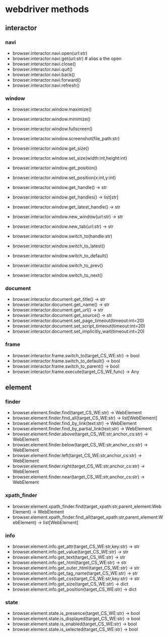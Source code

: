 # webdriver methods

## interactor

### navi
- browser.interactor.navi.open(url:str)
- browser.interactor.navi.get(url:str) # alias a the open
- browser.interactor.navi.close()
- browser.interactor.navi.quit()
- browser.interactor.navi.back()
- browser.interactor.navi.forward()
- browser.interactor.navi.refresh()

### window
- browser.interactor.window.maximize()
- browser.interactor.window.minimize()
- browser.interactor.window.fullscreen()

- browser.interactor.window.screenshot(file_path:str)

- browser.interactor.window.get_size()
- browser.interactor.window.set_size(width:int,height:int)

- browser.interactor.window.get_position()
- browser.interactor.window.set_position(x:int,y:int)

- browser.interactor.window.get_handle() -> str
- browser.interactor.window.get_handles() -> list[str]
- browser.interactor.window.get_latest_handle() -> str

- browser.interactor.window.new_window(url:str) -> str
- browser.interactor.window.new_tab(url:str) -> str

- browser.interactor.window.switch_to(handle:str)
- browser.interactor.window.switch_to_latest()
- browser.interactor.window.switch_to_default()
- browser.interactor.window.switch_to_prev()
- browser.interactor.window.switch_to_next()

### document
- browser.interactor.document.get_title() -> str
- browser.interactor.document.get_name() -> str
- browser.interactor.document.get_url() -> str
- browser.interactor.document.get_source() -> str
- browser.interactor.document.set_page_timeout(timeout:int=20)
- browser.interactor.document.set_script_timeout(timeout:int=20)
- browser.interactor.document.set_implicitly_wait(timeout:int=20)

### frame
- browser.interactor.frame.switch_to(target_CS_WE:str) -> bool
- browser.interactor.frame.switch_to_default() -> bool
- browser.interactor.frame.switch_to_parent() -> bool
- browser.interactor.frame.execute(target_CS_WE,func) -> Any


## element
### finder
- browser.element.finder.find(target_CS_WE:str) -> WebElement
- browser.element.finder.find_all(target_CS_WE:str) -> list[WebElement]
- browser.element.finder.find_by_link(text:str) -> WebElement
- browser.element.finder.find_by_partial_link(text:str) -> WebElement
- browser.element.finder.above(target_CS_WE:str,anchor_cs:str) -> WebElement
- browser.element.finder.below(target_CS_WE:str,anchor_cs:str) -> WebElement
- browser.element.finder.left(target_CS_WE:str,anchor_cs:str) -> WebElement
- browser.element.finder.right(target_CS_WE:str,anchor_cs:str) -> WebElement
- browser.element.finder.near(target_CS_WE:str,anchor_cs:str) -> WebElement

### xpath_finder
- browser.element.xpath_finder.find(target_xpath:str,parent_element:WebElement) -> WebElement
- browser.element.xpath_finder.find_all(target_xpath:str,parent_element:WebElement) -> list[WebElement]


### info
- browser.element.info.get_attr(target_CS_WE:str,key:str) -> str
- browser.element.info.get_value(target_CS_WE:str) -> str
- browser.element.info.get_text(target_CS_WE:str) -> str
- browser.element.info.get_html(target_CS_WE:str) -> str
- browser.element.info.get_outer_html(target_CS_WE:str) -> str
- browser.element.info.get_tag_name(target_CS_WE:str) -> str
- browser.element.info.get_css(target_CS_WE:str,key:str) -> str
- browser.element.info.get_size(target_CS_WE:str) -> dict
- browser.element.info.get_position(target_CS_WE:str) -> dict


### state
- browser.element.state.is_presence(target_CS_WE:str) -> bool
- browser.element.state.is_displayed(target_CS_WE:str) -> bool
- browser.element.state.is_enabled(target_CS_WE:str) -> bool
- browser.element.state.is_selected(target_CS_WE:str) -> bool



